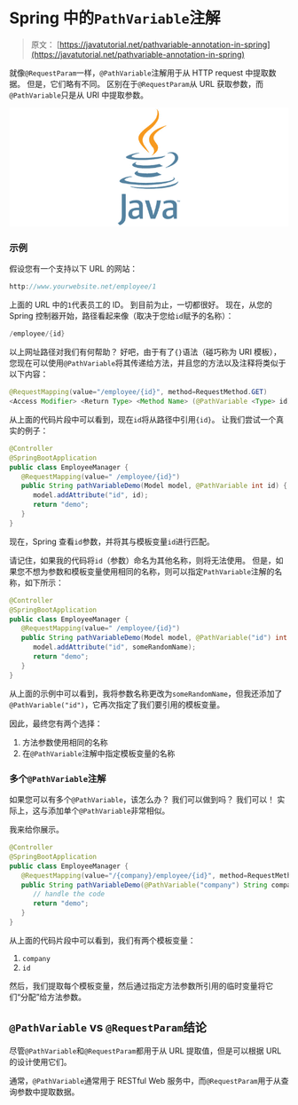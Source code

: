 # Spring 中的`PathVariable`注解

> 原文： [https://javatutorial.net/pathvariable-annotation-in-spring](https://javatutorial.net/pathvariable-annotation-in-spring)

就像`@RequestParam`一样，`@PathVariable`注解用于从 HTTP request 中提取数据。 但是，它们略有不同。 区别在于`@RequestParam`从 URL 获取参数，而`@PathVariable`只是从 URI 中提取参数。

![java-featured-image](img/e0db051dedc1179e7424b6d998a6a772.jpg)

### 示例

假设您有一个支持以下 URL 的网站：

```java
http://www.yourwebsite.net/employee/1
```

上面的 URL 中的`1`代表员工的 ID。 到目前为止，一切都很好。 现在，从您的 Spring 控制器开始，路径看起来像（取决于您给`id`赋予的名称）：

```java
/employee/{id}
```

以上网址路径对我们有何帮助？ 好吧，由于有了`{}`语法（碰巧称为 URI 模板），您现在可以使用`@PathVariable`将其传递给方法，并且您的方法以及注释将类似于以下内容：

```java
@RequestMapping(value="/employee/{id}", method=RequestMethod.GET)
<Access Modifier> <Return Type> <Method Name> (@PathVariable <Type> id) { <body> }
```

从上面的代码片段中可以看到，现在`id`将从路径中引用`{id}`。 让我们尝试一个真实的例子：

```java
@Controller
@SpringBootApplication
public class EmployeeManager {
   @RequestMapping(value=" /employee/{id}")
   public String pathVariableDemo(Model model, @PathVariable int id) {
      model.addAttribute("id", id);
      return "demo";
   }
}
```

现在，Spring 查看`id`参数，并将其与模板变量`id`进行匹配。

请记住，如果我的代码将`id`（参数）命名为其他名称，则将无法使用。 但是，如果您不想为参数和模板变量使用相同的名称，则可以指定`PathVariable`注解的名称，如下所示：

```java
@Controller
@SpringBootApplication
public class EmployeeManager {
   @RequestMapping(value=" /employee/{id}")
   public String pathVariableDemo(Model model, @PathVariable("id") int someRandomName) {
      model.addAttribute("id", someRandomName);
      return "demo";
   }
}
```

从上面的示例中可以看到，我将参数名称更改为`someRandomName`，但我还添加了`@PathVariable("id")`，它再次指定了我们要引用的模板变量。

因此，最终您有两个选择：

1.  方法参数使用相同的名称
2.  在`@PathVariable`注解中指定模板变量的名称

### 多个`@PathVariable`注解

如果您可以有多个`@PathVariable`，该怎么办？ 我们可以做到吗？ 我们可以！ 实际上，这与添加单个`@PathVariable`非常相似。

我来给你展示。

```java
@Controller
@SpringBootApplication
public class EmployeeManager {
   @RequestMapping(value="/{company}/employee/{id}", method=RequestMethod.GET)
   public String pathVariableDemo(@PathVariable("company") String companyName, @PathVariable("id") int employeeId) {
      // handle the code
      return "demo";
   }
}
```

从上面的代码片段中可以看到，我们有两个模板变量：

1.  `company`
2.  `id`

然后，我们提取每个模板变量，然后通过指定方法参数所引用的临时变量将它们“分配”给方法参数。

## `@PathVariable` vs `@RequestParam`结论

尽管`@PathVariable`和`@RequestParam`都用于从 URL 提取值，但是可以根据 URL 的设计使用它们。

通常，`@PathVariable`通常用于 RESTful Web 服务中，而`@RequestParam`用于从查询参数中提取数据。